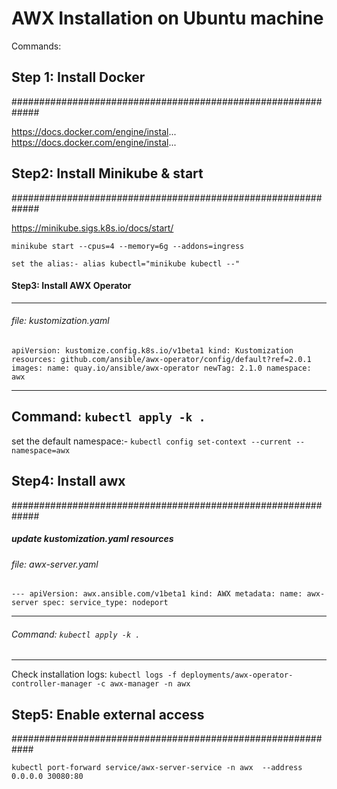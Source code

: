 # AWX Installation on Ubuntu machine

Commands:

## Step 1: Install Docker
#############################################################

https://docs.docker.com/engine/instal...
https://docs.docker.com/engine/instal...


## Step2: Install Minikube & start
#############################################################

https://minikube.sigs.k8s.io/docs/start/

`minikube start --cpus=4 --memory=6g --addons=ingress`

`set the alias:- alias kubectl="minikube kubectl --"`

#### Step3: Install AWX Operator

-------------------------------------------------------------
###### file: kustomization.yaml

`
apiVersion: kustomize.config.k8s.io/v1beta1
kind: Kustomization
resources:
github.com/ansible/awx-operator/config/default?ref=2.0.1
images:
name: quay.io/ansible/awx-operator
    newTag: 2.1.0
namespace: awx
`



-------------------------------------------------------------
Command: ` kubectl apply -k . `
-------------------------------------------------------------

set the default namespace:- ` kubectl config set-context --current --namespace=awx `

## Step4: Install awx
#############################################################

##### update kustomization.yaml resources

###### file: awx-server.yaml

`---
apiVersion: awx.ansible.com/v1beta1
kind: AWX
metadata:
  name: awx-server
spec:
  service_type: nodeport`

-------------------------------------------------------------
###### Command: `kubectl apply -k .`
-------------------------------------------------------------
Check installation logs:   `kubectl logs -f deployments/awx-operator-controller-manager -c awx-manager -n awx`


## Step5: Enable external access

############################################################

`kubectl port-forward service/awx-server-service -n awx  --address 0.0.0.0 30080:80`
